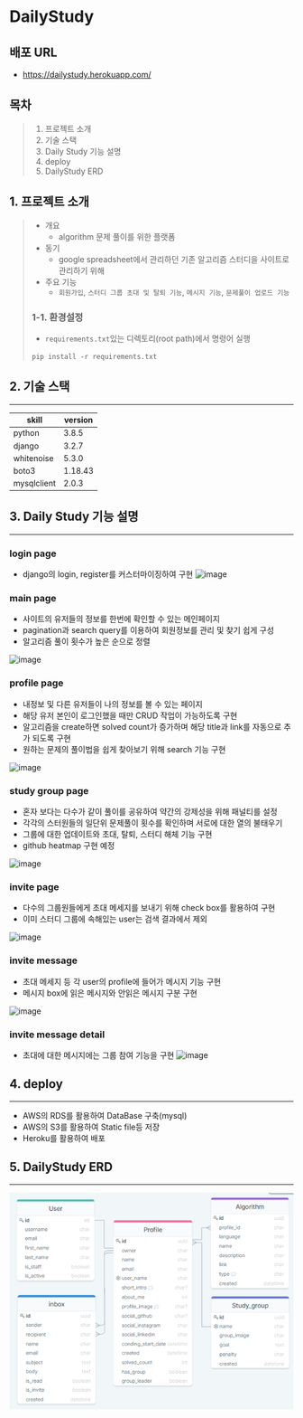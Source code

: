 # DailyStudy

## 배포 URL
- https://dailystudy.herokuapp.com/

## 목차
> 1. 프로젝트 소개
> 2. 기술 스택
> 3. Daily Study 기능 설명
> 4. deploy
> 5. DailyStudy ERD

## 1. 프로젝트 소개
> - 개요
>   - algorithm 문제 풀이를 위한 플랫폼
> - 동기
>   - google spreadsheet에서 관리하던 기존 알고리즘 스터디을 사이트로 관리하기 위해
> - 주요 기능
>   - `회원가입`, `스터디 그룹 초대 및 탈퇴 기능`, `메시지 기능`, `문제풀이 업로드 기능`
>
> ### 1-1. 환경설정
> - `requirements.txt`있는 디렉토리(root path)에서 명령어 실행
> ```shell
> pip install -r requirements.txt
> ```

## 2. 기술 스택
----
| skill | version | 
| -- | -- |
| python | 3.8.5 |
| django | 3.2.7 |
| whitenoise | 5.3.0 |
| boto3 | 1.18.43 |
| mysqlclient | 2.0.3 |

## 3. Daily Study 기능 설명
----
### login page
- django의 login, register를 커스터마이징하여 구현
![image](https://user-images.githubusercontent.com/77317312/134388077-db1d78bd-78a8-4277-9580-528cb4d455d6.png)

### main page
- 사이트의 유저들의 정보를 한번에 확인할 수 있는 메인페이지
- pagination과 search query를 이용하여 회원정보를 관리 및 찾기 쉽게 구성
- 알고리즘 풀이 횟수가 높은 순으로 정렬

![image](https://user-images.githubusercontent.com/77317312/134388136-604a94f6-b06c-4545-a8dc-6103ee3c6c93.png)

### profile page
- 내정보 및 다른 유저들이 나의 정보를 볼 수 있는 페이지
- 해당 유저 본인이 로그인했을 때만 CRUD 작업이 가능하도록 구현
- 알고리즘을 create하면 solved count가 증가하며 해당 title과 link를 자동으로 추가 되도록 구현
- 원하는 문제의 풀이법을 쉽게 찾아보기 위해 search 기능 구현

![image](https://user-images.githubusercontent.com/77317312/134388197-6724c0fd-6ab8-4764-aef1-a4e7845db401.png)

### study group page
- 혼자 보다는 다수가 같이 풀이를 공유하여 약간의 강제성을 위해 패널티를 설정
- 각각의 스터원들의 일단위 문제풀이 횟수를 확인하며 서로에 대한 열의 불태우기
- 그룹에 대한 업데이트와 초대, 탈퇴, 스터디 해체 기능 구현
- github heatmap 구현 예정

![image](https://user-images.githubusercontent.com/77317312/134388236-ba9cf055-aba0-4d33-a355-6f793825c88e.png)

### invite page
- 다수의 그룹원들에게 초대 메세지를 보내기 위해 check box를 활용하여 구현
- 이미 스터디 그룹에 속해있는 user는 검색 결과에서 제외

![image](https://user-images.githubusercontent.com/77317312/134388311-31b1dc8b-8341-4cf4-82ce-790541de2404.png)

### invite message
- 초대 메세지 등 각 user의 profile에 들어가 메시지 기능 구현
- 메시지 box에 읽은 메시지와 안읽은 메시지 구분 구현

![image](https://user-images.githubusercontent.com/77317312/134388337-05fe61ab-d09d-4421-a7e4-6e051b73af33.png)

### invite message detail
- 초대에 대한 메시지에는 그룹 참여 기능을 구현
![image](https://user-images.githubusercontent.com/77317312/134388412-cdec84c7-90c3-42d1-a9d7-ab5f06d38b32.png)


## 4. deploy
--- 
- AWS의 RDS를 활용하여 DataBase 구축(mysql)
- AWS의 S3를 활용하여 Static file등 저장
- Heroku를 활용하여 배포

## 5. DailyStudy ERD
-------
![ERD](Daily_Study_ERD.PNG)
